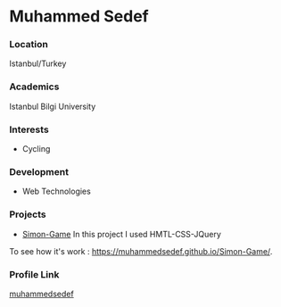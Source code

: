 # Muhammed Sedef

### Location

Istanbul/Turkey

### Academics

Istanbul Bilgi University

### Interests

- Cycling

### Development

- Web Technologies

### Projects

- [Simon-Game](https://github.com/muhammedsedef/Simon-Game) In this project I used HMTL-CSS-JQuery

To see how it's work : https://muhammedsedef.github.io/Simon-Game/.

### Profile Link

[muhammedsedef](https://github.com/muhammedsedef)
